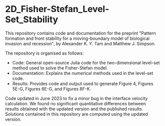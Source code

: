 # 2D_Fisher-Stefan_Level-Set_Stability

This repository contains code and documentation for the preprint "Pattern formation and front stability for a moving-boundary model of biological invasion and recession", by Alexander K. Y. Tam and Matthew J. Simpson.

The repository is organised as follows:
* Code: General open-source Julia code for the two-dimensional level-set method used to solve the Fisher-Stefan model.
* Documentation: Explains the numerical methods used in the level-set code.
* Results: Provides code and output used to generate Figure 4, Figures 5E-G, Figures 6E-G, and Figures 8F-K.

Code updated in June 2023 to fix a minor bug in the interface velocity calculation. We found no significant quantitative differences between results obtained with the updated version and the published results. Solutions contained in this repository are computed using the updated version.

